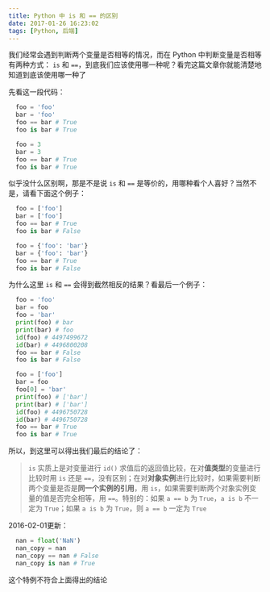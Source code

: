 ```yaml
---
title: Python 中 is 和 == 的区别
date: 2017-01-26 16:23:02
tags: [Python, 后端]
---
```


我们经常会遇到判断两个变量是否相等的情况，而在 Python 中判断变量是否相等有两种方式：
`is` 和 `==`，到底我们应该使用哪一种呢？看完这篇文章你就能清楚地知道到底该使用哪一种了

<!-- more -->

先看这一段代码：

```Python
  foo = 'foo'
  bar = 'foo'
  foo == bar # True
  foo is bar # True

  foo = 3
  bar = 3
  foo == bar # True
  foo is bar # True
```

似乎没什么区别啊，那是不是说 `is` 和 `==` 是等价的，用哪种看个人喜好？当然不是，请看下面这个例子：

```Python
  foo = ['foo']
  bar = ['foo']
  foo == bar # True
  foo is bar # False

  foo = {'foo': 'bar'}
  bar = {'foo': 'bar'}
  foo == bar # True
  foo is bar # False
```

为什么这里 `is` 和 `==` 会得到截然相反的结果？看最后一个例子：

```Python
  foo = 'foo'
  bar = foo
  foo = 'bar'
  print(foo) # bar
  print(bar) # foo
  id(foo) # 4497499672
  id(bar) # 4496800208
  foo == bar # False
  foo is bar # False

  foo = ['foo']
  bar = foo
  foo[0] = 'bar'
  print(foo) # ['bar']
  print(bar) # ['bar']
  id(foo) # 4496750728
  id(bar) # 4496750728
  foo == bar # True
  foo is bar # True
```
所以，到这里可以得出我们最后的结论了：

> `is` 实质上是对变量进行 `id()` 求值后的返回值比较，在对**值类型**的变量进行比较时用 `is` 还是 `==`，没有区别；在对**对象实例**进行比较时，如果需要判断两个变量是否是**同一个实例的引用**，用 `is`，如果需要判断两个对象实例变量的值是否完全相等，用 `==`。特别的：如果 `a == b` 为 `True`，`a is b` 不一定为 `True`；如果 `a is b` 为 `True`，则 `a == b` 一定为 `True`

2016-02-01更新：
```Python
  nan = float('NaN')
  nan_copy = nan
  nan_copy == nan # False
  nan_copy is nan # True
```
这个特例不符合上面得出的结论
